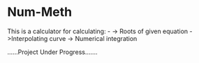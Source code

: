# Num-Meth
This is a calculator for calculating: -
-> Roots of given equation
->Interpolating curve
-> Numerical integration

......Project Under Progress.......
